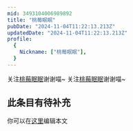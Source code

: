```yaml
---
mid: 3493104006989892
title: "桃莓眠眠"
pubDate: "2024-11-04T11:22:13.213Z"
updatedDate: "2024-11-04T11:22:13.213Z"
profile:
  {
    Nickname: ["桃莓眠眠"],
  }
---
```


关注[桃莓眠眠](https://space.bilibili.com/3493104006989892)谢谢喵~ 关注[桃莓眠眠](https://space.bilibili.com/3493104006989892)谢谢喵~

## 此条目有待补充
你可以在[这里](https://github.com/Yuhanawa/VTuber.ICU/edit/master/src/content/v/桃莓眠眠/index.md)编辑本文
